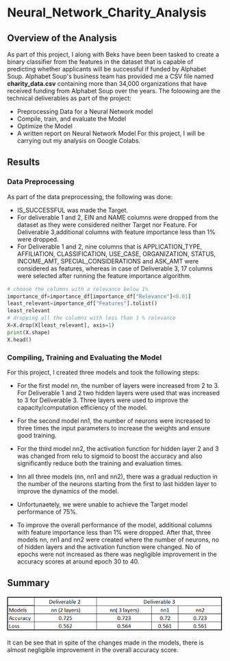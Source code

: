 # Neural_Network_Charity_Analysis

## Overview of the Analysis

As part of this project, I along with Beks have been been tasked to create a binary classifier from the features in the dataset that is capable of predicting whether applicants will be successful if funded by Alphabet Soup. Alphabet Soup's business team has provided me a CSV file named **charity_data.csv** containing more than 34,000 organizations that have received funding from Alphabet Soup over the years. 
The foloowing are the technical deliverables as part of the project:
* Preprocessing Data for a Neural Network model
* Compile, train, and evaluate the Model
* Optimize the Model
* A written report on Neural Network Model
For this project, I will be carrying out my analysis on Google Colabs. 

## Results

### Data Preprocessing
As part of the data preprocessing, the following was done:
* IS_SUCCESSFUL was made the Target.
* For deliverable 1 and 2, EIN and NAME columns were dropped from the dataset as they were considered neither Target nor Feature. For Deliverable 3,additional columns with feature importance less than 1% were dropped. 
* For Deliverable 1 and 2, nine columns that is APPLICATION_TYPE, AFFILIATION, CLASSIFICATION, USE_CASE, ORGANIZATION, STATUS, INCOME_AMT, SPECIAL_CONSIDERATIONS and ASK_AMT were considered as features, whereas in case of Deliverable 3, 17 columns were selected after running the feature importance algorithm.  

```python
# choose the columns with a relevance below 1% 
importance_df=importance_df[importance_df["Relevance"]<0.01]
least_relevant=importance_df["Features"].tolist()
least_relevant
# dropping all the columns with less than 1 % relevance
X=X.drop(X[least_relevant], axis=1)
print(X.shape)
X.head()
```

### Compiling, Training and Evaluating the Model

For this project, I created three models and took the following steps:
* For the first model nn, the number of layers were increased from 2 to 3. For Deliverable 1 and 2 two hidden layers were used that was increased to 3 for Deliverable 3. Three layers were used to improve the capacity/computation efficiency of the model. 

* For the second model nn1, the number of neurons were increased to three times the input parameters to increase the weights and ensure good training. 

* For the third model nn2, the activation function for hidden layer 2 and 3 was changed from relu to sigmoid to boost the accuracy and also significantly reduce both the training and evaluation times. 
* Inn all three models (nn, nn1 and nn2), there was a gradual reduction in the number of the neurons starting from the first to last hidden layer to improve the dynamics of the model. 
* Unfortunaetely, we were unable to achieve the Target model performance of 75%. 
* To improve the overall performance of the model, additional columns with feature importance less than 1% were dropped. After that, three models nn, nn1 and nn2 were created where the number of neurons, no of hidden layers and the activation function were changed. No of epochs were not increased as there was negligible improvement in the accuracy scores at around epoch 30 to 40. 

## Summary

![Overall Results](https://github.com/Manishthapa2022/Neural_Network_Charity_Analysis/blob/main/Analysis/Overall_results.png)

It can be see that in spite of the changes made in the models, there is almost negligible improvement in the overall accuracy score.

